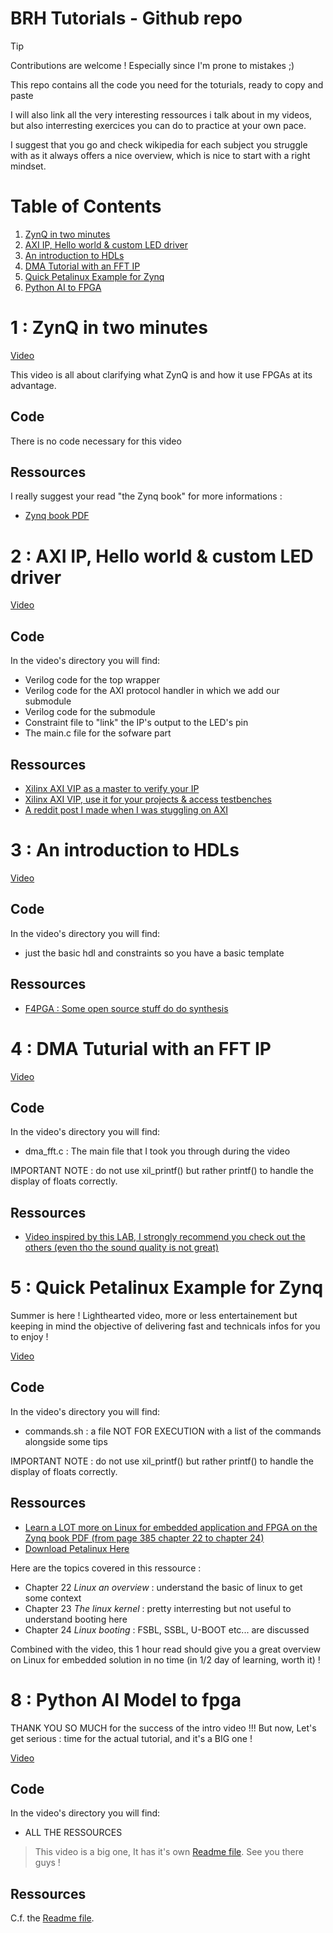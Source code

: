 # BRH Tutorials - Github repo

> [!TIP]
> Contributions are welcome ! Especially since I'm prone to mistakes ;)

This repo contains all the code you need for the toturials, ready to copy and paste

I will also link all the very interesting ressources i talk about in my videos, but also interresting exercices you can do to practice at your own pace.

I suggest that you go and check wikipedia for each subject you struggle with as it always offers a nice overview, which is nice to start with a right mindset.

# Table of Contents
1. [ZynQ in two minutes](#1--zynq-in-two-minutes)
2. [AXI IP, Hello world & custom LED driver](#2--axi-ip-hello-world--custom-led-driver)
3. [An introduction to HDLs](#3--an-introduction-to-hdls)
4. [DMA Tutorial with an FFT IP](#4--dma-tuturial-with-an-fft-ip)
5. [Quick Petalinux Example for Zynq](#5--quick-petalinux-example-for-zynq)
8. [Python AI to FPGA](#8--python-ai-model-to-fpga)


# 1 : ZynQ in two minutes

[Video](https://www.youtube.com/watch?v=DQHTSelupDs)

This video is all about clarifying what ZynQ is and how it use FPGAs at its advantage.

## Code

There is no code necessary for this video

## Ressources

I really suggest your read "the Zynq book" for more informations :

- [Zynq book PDF](https://is.muni.cz/el/1433/jaro2015/PV191/um/The_Zynq_Book_ebook.pdf)

# 2 : AXI IP, Hello world & custom LED driver

[Video](https://www.youtube.com/watch?v=zJJTxOT37K4)

## Code

In the video's directory you will find:

- Verilog code for the top wrapper
- Verilog code for the AXI protocol handler in which we add our submodule
- Verilog code for the submodule
- Constraint file to "link" the IP's output to the LED's pin
- The main.c file for the sofware part

## Ressources

- [Xilinx AXI VIP as a master to verify your IP](https://support.xilinx.com/s/article/1058302?language=en_US)
- [Xilinx AXI VIP, use it for your projects & access testbenches](https://www.xilinx.com/video/hardware/how-to-use-axi-verification-ip-to-verify-debug-design-using-simulation.html)
- [A reddit post I made when I was stuggling on AXI](https://www.reddit.com/r/FPGA/comments/1dbtp6r/problems_implementing_basic_ips_on_axi_lite/)

# 3 : An introduction to HDLs

[Video](https://www.youtube.com/watch?v=9wNddNaA_1o)

## Code

In the video's directory you will find:

- just the basic hdl and constraints so you have a basic template

## Ressources

- [F4PGA : Some open source stuff do do synthesis](https://f4pga.org/)

# 4 : DMA Tuturial with an FFT IP

[Video](https://youtu.be/aySO9jCKj9g)

## Code

In the video's directory you will find:

- dma_fft.c : The main file that I took you through during the video

IMPORTANT NOTE : do not use xil_printf() but rather printf() to handle the display of floats correctly.

## Ressources

- [Video inspired by this LAB, I strongly recommend you check out the others (even tho the sound quality is not great)](https://www.youtube.com/watch?v=6OU0ASEIUJg)

# 5 : Quick Petalinux Example for Zynq

Summer is here ! Lighthearted video, more or less entertainement but keeping in mind the objective of delivering fast and technicals infos for you to enjoy !

[Video](https://www.youtube.com/watch?v=SUBGtxwq7RY)

## Code

In the video's directory you will find:

- commands.sh : a file NOT FOR EXECUTION with a list of the commands alongside some tips

IMPORTANT NOTE : do not use xil_printf() but rather printf() to handle the display of floats correctly.

## Ressources

- [Learn a LOT more on Linux for embedded application and FPGA on the Zynq book PDF (from page 385 chapter 22 to chapter 24)](https://is.muni.cz/el/1433/jaro2015/PV191/um/The_Zynq_Book_ebook.pdf)
- [Download Petalinux Here](https://www.xilinx.com/support/download/index.html/content/xilinx/en/downloadNav/embedded-design-tools.html)

Here are the topics covered in this ressource :

- Chapter 22 _Linux an overview_ : understand the basic of linux to get some context
- Chapter 23 _The linux kernel_ : pretty interresting but not useful to understand booting here
- Chapter 24 _Linux booting_ : FSBL, SSBL, U-BOOT etc... are discussed

Combined with the video, this 1 hour read should give you a great overview on Linux for embedded solution in no time (in 1/2 day of learning, worth it) !

# 8 : Python AI Model to fpga

THANK YOU SO MUCH for the success of the intro video !!! But now, Let's get serious : time for the actual tutorial, and it's a BIG one !

[Video](https://www.youtube.com/@BRH_SoC)

## Code

In the video's directory you will find:

- ALL THE RESSOURCES

> This video is a big one, It has it's own [Readme file](./8%20Python%20to%20FPGA//README.md). See you there guys !

## Ressources

C.f. the [Readme file](./8%20Python%20to%20FPGA//README.md).
